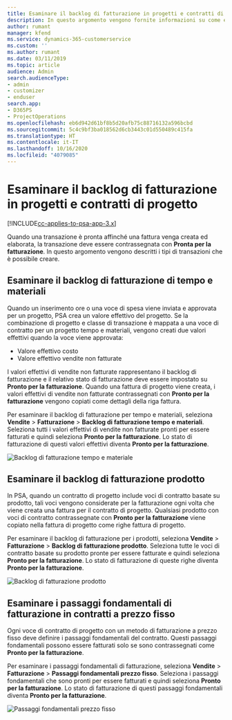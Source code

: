 ```yaml
---
title: Esaminare il backlog di fatturazione in progetti e contratti di progetto
description: In questo argomento vengono fornite informazioni su come esaminare backlog relativi a tempo, spese e prodotti e su come contrassegnarli come pronti per la fatturazione.
author: rumant
manager: kfend
ms.service: dynamics-365-customerservice
ms.custom: ''
ms.author: rumant
ms.date: 03/11/2019
ms.topic: article
audience: Admin
search.audienceType:
- admin
- customizer
- enduser
search.app:
- D365PS
- ProjectOperations
ms.openlocfilehash: eb6d942d61bf8b5d20afb75c88716132a596bcbd
ms.sourcegitcommit: 5c4c9bf3ba018562d6cb3443c01d550489c415fa
ms.translationtype: HT
ms.contentlocale: it-IT
ms.lasthandoff: 10/16/2020
ms.locfileid: "4079085"
---
```

# <a name="review-the-invoicing-backlog-on-projects-and-project-contracts"></a>Esaminare il backlog di fatturazione in progetti e contratti di progetto

[!INCLUDE[cc-applies-to-psa-app-3.x](../includes/cc-applies-to-psa-app-3x.md)]

Quando una transazione è pronta affinché una fattura venga creata ed elaborata, la transazione deve essere contrassegnata con **Pronta per la fatturazione**. In questo argomento vengono descritti i tipi di transazioni che è possibile creare.

## <a name="review-the-time-and-material-billing-backlog"></a>Esaminare il backlog di fatturazione di tempo e materiali

Quando un inserimento ore o una voce di spesa viene inviata e approvata per un progetto, PSA crea un valore effettivo del progetto. Se la combinazione di progetto e classe di transazione è mappata a una voce di contratto per un progetto tempo e materiali, vengono creati due valori effettivi quando la voce viene approvata:

- Valore effettivo costo 
- Valore effettivo vendite non fatturate

I valori effettivi di vendite non fatturate rappresentano il backlog di fatturazione e il relativo stato di fatturazione deve essere impostato su **Pronto per la fatturazione**. Quando una fattura di progetto viene creata, i valori effettivi di vendite non fatturate contrassegnati con **Pronto per la fatturazione** vengono copiati come dettagli della riga fattura.

Per esaminare il backlog di fatturazione per tempo e materiali, seleziona **Vendite** \> **Fatturazione** \> **Backlog di fatturazione tempo e materiali**. Seleziona tutti i valori effettivi di vendite non fatturate pronti per essere fatturati e quindi seleziona **Pronto per la fatturazione**. Lo stato di fatturazione di questi valori effettivi diventa **Pronto per la fatturazione**.

![Backlog di fatturazione tempo e materiale](media/TMBacklog.png)

## <a name="review-the-product-billing-backlog"></a>Esaminare il backlog di fatturazione prodotto

In PSA, quando un contratto di progetto include voci di contratto basate su prodotto, tali voci vengono considerate per la fatturazione ogni volta che viene creata una fattura per il contratto di progetto. Qualsiasi prodotto con voci di contratto contrassegnate con **Pronto per la fatturazione** viene copiato nella fattura di progetto come righe fattura di progetto.

Per esaminare il backlog di fatturazione per i prodotti, seleziona **Vendite** \> **Fatturazione** \> **Backlog di fatturazione prodotto**. Seleziona tutte le voci di contratto basate su prodotto pronte per essere fatturate e quindi seleziona **Pronto per la fatturazione**. Lo stato di fatturazione di queste righe diventa **Pronto per la fatturazione**.

![Backlog di fatturazione prodotto](media/ProductBacklog.png)

## <a name="review-billing-milestones-on-fixed-price-contracts"></a>Esaminare i passaggi fondamentali di fatturazione in contratti a prezzo fisso

Ogni voce di contratto di progetto con un metodo di fatturazione a prezzo fisso deve definire i passaggi fondamentali del contratto. Questi passaggi fondamentali possono essere fatturati solo se sono contrassegnati come **Pronto per la fatturazione**. 

Per esaminare i passaggi fondamentali di fatturazione, seleziona **Vendite** \> **Fatturazione** \> **Passaggi fondamentali prezzo fisso**. Seleziona i passaggi fondamentali che sono pronti per essere fatturati e quindi seleziona **Pronto per la fatturazione**. Lo stato di fatturazione di questi passaggi fondamentali diventa **Pronto per la fatturazione**.

![Passaggi fondamentali prezzo fisso](media/FPBacklog.png)
